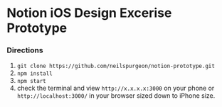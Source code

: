 # Notion iOS Design Excerise Prototype

### Directions
1. `git clone https://github.com/neilspurgeon/notion-prototype.git`
2. `npm install`
3. `npm start`
4. check the terminal and view `http://x.x.x.x:3000` on your phone or `http://localhost:3000/` in your browser sized down to iPhone size.